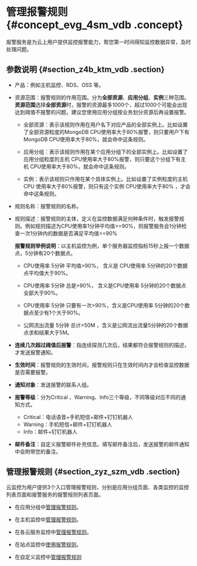 # 管理报警规则 {#concept_evg_4sm_vdb .concept}

报警服务是为云上用户提供监控报警能力，帮您第一时间得知监控数据异常，及时处理问题。

## 参数说明 {#section_z4b_ktm_vdb .section}

-   产品：例如主机监控、RDS、OSS 等。
-   资源范围：报警规则的作用范围。分为**全部资源**、**应用分组**、**实例**三种范围。**资源范围**选择**全部资源**时，报警的资源最多1000个，超过1000个可能会出现达到阈值不报警的问题，建议您使用应用分组按业务划分资源后再设置报警。
    -   全部资源：表示该规则作用在用户名下对应产品的全部实例上。比如设置了全部资源粒度的MongoDB CPU使用率大于80%报警，则只要用户下有MongoDB CPU使用率大于80%，就会命中这条规则。

    -   应用分组：表示该规则作用在某个应用分组下的全部实例上。比如设置了应用分组粒度的主机 CPU使用率大于80%报警，则只要这个分组下有主机 CPU使用率大于80%，就会命中这条规则。

    -   实例：表示该规则只作用在某个具体实例上。比如设置了实例粒度的主机 CPU 使用率大于80%报警，则只有这个实例 CPU使用率大于80% ，才会命中这条规则。

-   规则名称：报警规则的名称。

-   规则描述：报警规则的主体，定义在监控数据满足何种条件时，触发报警规则。例如规则描述为CPU使用率1分钟平均值\>=90%，则报警服务会1分钟检查一次1分钟内的数据是否满足平均值\>=90%

    **报警规则举例说明**：以主机监控为例，单个服务器监控指标15秒上报一个数据点，5分钟有20个数据点。

    -   CPU使用率 5分钟 平均值\>90%， 含义是 CPU使用率 5分钟的20个数据点平均值大于90%。
    -   CPU使用率 5分钟 总是\>90%， 含义是CPU使用率 5分钟的20个数据点全部大于90%。

    -   CPU使用率 5分钟 只要有一次\>90%，含义是CPU使用率 5分钟的20个数据点至少有1个大于90%。

    -   公网流出流量 5分钟 总计\>50M ，含义是公网流出流量5分钟的20个数据点求和结果大于5M。

-   **连续几次超过阈值后报警**：指连续探测几次后，结果都符合报警规则的描述，才发送报警通知。

-   **生效时间**：报警规则的生效时间，报警规则只在生效时间内才会检查监控数据是否需要报警。

-   **通知对象**：发送报警的联系人组。

-   **报警等级**：分为Critical 、Warning、Info三个等级，不同等级对应不同的通知方式。

    -   Critical：电话语音+手机短信+邮件+钉钉机器人
    -   Warning：手机短信+邮件+钉钉机器人
    -   Info：邮件+钉钉机器人
-   **邮件备注**：自定义报警邮件补充信息。填写邮件备注后，发送报警的邮件通知中会附带您的备注。


## 管理报警规则 {#section_zyz_szm_vdb .section}

云监控为用户提供3个入口管理报警规则，分别是应用分组页面、各类监控的监控列表页面和报警服务的报警规则列表页面。

-   在应用分组中[管理报警规则](https://help.aliyun.com/document_detail/45246.html?spm=a2c4g.11186623.2.6.7RGVZL)。

-   在主机监控中[管理报警规则](https://help.aliyun.com/document_detail/48184.html?spm=a2c4g.11186623.2.7.7RGVZL)。

-   在各云服务监控中[管理报警规则](https://help.aliyun.com/document_detail/28585.html?spm=a2c4g.11186623.2.8.7RGVZL)。

-   在站点监控中[使用报警规则](https://help.aliyun.com/document_detail/28600.html?spm=a2c4g.11186623.2.9.7RGVZL)。

-   在自定义监控中[管理报警规则](https://help.aliyun.com/document_detail/28605.html?spm=a2c4g.11186623.2.10.7RGVZL)


